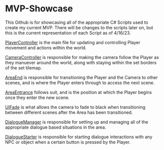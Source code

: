 # MVP-Showcase

This Github is for showcasing all of the appropriate C# Scripts used to create my current MVP. There will be changes to the scripts later on, but this is the current representation of each Script as of 4/16/23.

[PlayerController](PlayerController) is the main file for updating and controlling Player movement and actions within the world.

[CameraController](CameraController) is responsible for making the camera follow the Player as they manuever around the world, along with staying within the set borders of the set tilemap. 

[AreaEnd](AreaEnd) is responsible for transitioning the Player and the Camera to other scenes, and is where the Player enters through to access the next scene.

[AreaEntrance](AreaEntrance) follows suit, and is the position at which the Player begins once they enter the new scene.

[UIFade](UIFade) is what allows the camera to fade to black when transitioning between different scenes after the Area has been transitioned.

[DialogueManager](DialogueManager) is responsible for setting up and managing all of the appropriate dialogue based situations in the area.

[DialogueStarter](DialogueStarter) is responsible for starting dialogue interactions with any NPC or object when a certain button is pressed by the Player.
